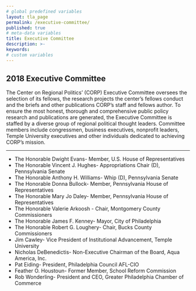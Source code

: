 ```yaml
---
# global predefined variables
layout: tla_page
permalink: /executive-committee/
published: true
# meta-data variables
title: Executive Committee
description: >-
keywords:
# custom variables
---
```

## 2018 Executive Committee
The Center on Regional Politics’ (CORP) Executive Committee oversees the selection of its fellows, the research projects the center’s fellows conduct and the briefs and other publications CORP’s staff and fellows author. To ensure the most honest, thorough and comprehensive public policy research and publications are generated, the Executive Committee is staffed by a diverse group of regional political thought leaders. Committee members include congressmen, business executives, nonprofit leaders, Temple University executives and other individuals dedicated to achieving CORP’s mission.

___

- The Honorable Dwight Evans- Member, U.S. House of Representatives
- The Honorable Vincent J. Hughes- Appropriations Chair (D), Pennsylvania Senate
- The Honorable Anthony H. Williams- 	Whip (D), Pennsylvania Senate
- The Honorable Donna Bullock-	Member, Pennsylvania House of Representatives
- The Honorable Mary Jo Daley- Member, Pennsylvania House of Representatives
- The Honorable Valerie Arkoosh	- Chair, Montgomery County Commissioners
- The Honorable James F. Kenney- Mayor, City of Philadelphia
- The Honorable Robert G. Loughery- Chair, Bucks County Commissioners
- Jim Cawley- Vice President of Institutional Advancement, Temple University
- Nicholas DeBenedictis- Non-Executive Chairman of the Board, Aqua America, Inc.
- Pat Eiding- President, Philadelphia Council AFL-CIO
- Feather O. Houstoun- Former Member, School Reform Commission
- Rob Wonderling- President and CEO, Greater Philadelphia Chamber of Commerce

